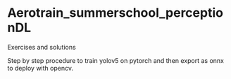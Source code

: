 # Aerotrain_summerschool_perceptionDL

Exercises and solutions

Step by step procedure to train yolov5 on pytorch and then export as onnx to deploy with opencv.
